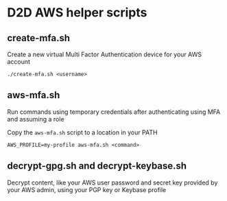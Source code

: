 # D2D AWS helper scripts

## create-mfa.sh

Create a new virtual Multi Factor Authentication device for your AWS account

```
./create-mfa.sh <username>
```

## aws-mfa.sh

Run commands using temporary credentials after authenticating using MFA and
assuming a role

Copy the `aws-mfa.sh` script to a location in your PATH

```
AWS_PROFILE=my-profile aws-mfa.sh <command>
```

## decrypt-gpg.sh and decrypt-keybase.sh

Decrypt content, like your AWS user password and secret key provided by your
AWS admin, using your PGP key or Keybase profile
